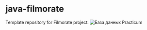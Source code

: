 # java-filmorate
Template repository for Filmorate project.
![База данных Practicum](https://github.com/iluxa-152436/java-filmorate/assets/118856887/453a7ee3-f638-4ffe-a6da-734651feab39)
